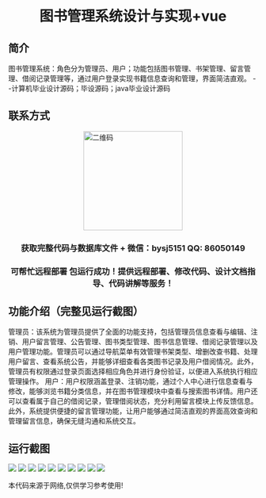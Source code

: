 <p><h1 align="center">图书管理系统设计与实现+vue</h1></p>

## 简介
图书管理系统：角色分为管理员、用户；功能包括图书管理、书架管理、留言管理、借阅记录管理等，通过用户登录实现书籍信息查询和管理，界面简洁直观。    --计算机毕业设计源码；毕设源码；java毕业设计源码


## 联系方式
<img src="https://bs-1329754181.cos.ap-shanghai.myqcloud.com/wx.jpg" alt="二维码" style="display: block; margin: 0 auto;" width="200px">
<p><h3 align="center">获取完整代码与数据库文件 + 微信：bysj5151 QQ: 86050149</h3></p>
<p><h3 align="center">可帮忙远程部署 包运行成功！提供远程部署、修改代码、设计文档指导、代码讲解等服务！</h3></p>

## 功能介绍（完整见运行截图）
管理员：该系统为管理员提供了全面的功能支持，包括管理员信息查看与编辑、注销、用户留言管理、公告管理、图书类型管理、图书信息管理、借阅记录管理以及用户管理功能。管理员可以通过导航菜单有效管理书架类型、增删改查书籍、处理用户留言、查看系统公告，并能够详细查看各类图书记录及用户借阅情况。此外，管理员有权限通过登录页面选择相应角色并进行身份验证，以便进入系统执行相应管理操作。 用户：用户权限涵盖登录、注销功能，通过个人中心进行信息查看与修改，能够浏览书籍分类信息，并在图书管理模块中查看与搜索图书详情。用户还可以查看属于自己的借阅记录，管理借阅状态，充分利用留言模块上传反馈信息。此外，系统提供便捷的留言管理功能，让用户能够通过简洁直观的界面高效查询和管理留言信息，确保无缝沟通和系统交互。


## 运行截图
![](https://bs-1329754181.cos.ap-shanghai.myqcloud.com/ssm/BookManagementSystem1/img/001.jpg)
![](https://bs-1329754181.cos.ap-shanghai.myqcloud.com/ssm/BookManagementSystem1/img/002.jpg)
![](https://bs-1329754181.cos.ap-shanghai.myqcloud.com/ssm/BookManagementSystem1/img/003.jpg)
![](https://bs-1329754181.cos.ap-shanghai.myqcloud.com/ssm/BookManagementSystem1/img/004.jpg)
![](https://bs-1329754181.cos.ap-shanghai.myqcloud.com/ssm/BookManagementSystem1/img/005.jpg)
![](https://bs-1329754181.cos.ap-shanghai.myqcloud.com/ssm/BookManagementSystem1/img/006.jpg)
![](https://bs-1329754181.cos.ap-shanghai.myqcloud.com/ssm/BookManagementSystem1/img/007.jpg)
![](https://bs-1329754181.cos.ap-shanghai.myqcloud.com/ssm/BookManagementSystem1/img/008.jpg)
![](https://bs-1329754181.cos.ap-shanghai.myqcloud.com/ssm/BookManagementSystem1/img/009.jpg)
![](https://bs-1329754181.cos.ap-shanghai.myqcloud.com/ssm/BookManagementSystem1/img/010.jpg)

<p>本代码来源于网络,仅供学习参考使用!</p>
